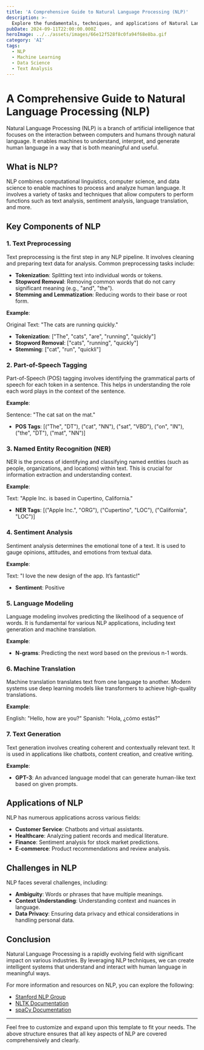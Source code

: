 ```yaml
---
title: 'A Comprehensive Guide to Natural Language Processing (NLP)'
description: >-
  Explore the fundamentals, techniques, and applications of Natural Language Processing (NLP). This guide covers everything from basic concepts to advanced methodologies.
pubDate: 2024-09-11T22:00:00.000Z
heroImage: ../../assets/images/66e12f528f8c0fa94f68e8ba.gif
category: 'AI'
tags:
  - NLP
  - Machine Learning
  - Data Science
  - Text Analysis
---
```


# A Comprehensive Guide to Natural Language Processing (NLP)

Natural Language Processing (NLP) is a branch of artificial intelligence that focuses on the interaction between computers and humans through natural language. It enables machines to understand, interpret, and generate human language in a way that is both meaningful and useful.

## What is NLP?

NLP combines computational linguistics, computer science, and data science to enable machines to process and analyze human language. It involves a variety of tasks and techniques that allow computers to perform functions such as text analysis, sentiment analysis, language translation, and more.

## Key Components of NLP

### 1. **Text Preprocessing**

Text preprocessing is the first step in any NLP pipeline. It involves cleaning and preparing text data for analysis. Common preprocessing tasks include:

- **Tokenization**: Splitting text into individual words or tokens.
- **Stopword Removal**: Removing common words that do not carry significant meaning (e.g., "and", "the").
- **Stemming and Lemmatization**: Reducing words to their base or root form.

**Example**:

Original Text: "The cats are running quickly."

- **Tokenization**: ["The", "cats", "are", "running", "quickly"]
- **Stopword Removal**: ["cats", "running", "quickly"]
- **Stemming**: ["cat", "run", "quickli"]

### 2. **Part-of-Speech Tagging**

Part-of-Speech (POS) tagging involves identifying the grammatical parts of speech for each token in a sentence. This helps in understanding the role each word plays in the context of the sentence.

**Example**:

Sentence: "The cat sat on the mat."

- **POS Tags**: [("The", "DT"), ("cat", "NN"), ("sat", "VBD"), ("on", "IN"), ("the", "DT"), ("mat", "NN")]

### 3. **Named Entity Recognition (NER)**

NER is the process of identifying and classifying named entities (such as people, organizations, and locations) within text. This is crucial for information extraction and understanding context.

**Example**:

Text: "Apple Inc. is based in Cupertino, California."

- **NER Tags**: [("Apple Inc.", "ORG"), ("Cupertino", "LOC"), ("California", "LOC")]

### 4. **Sentiment Analysis**

Sentiment analysis determines the emotional tone of a text. It is used to gauge opinions, attitudes, and emotions from textual data.

**Example**:

Text: "I love the new design of the app. It’s fantastic!"

- **Sentiment**: Positive

### 5. **Language Modeling**

Language modeling involves predicting the likelihood of a sequence of words. It is fundamental for various NLP applications, including text generation and machine translation.

**Example**:

- **N-grams**: Predicting the next word based on the previous n-1 words.

### 6. **Machine Translation**

Machine translation translates text from one language to another. Modern systems use deep learning models like transformers to achieve high-quality translations.

**Example**:

English: "Hello, how are you?"
Spanish: "Hola, ¿cómo estás?"

### 7. **Text Generation**

Text generation involves creating coherent and contextually relevant text. It is used in applications like chatbots, content creation, and creative writing.

**Example**:

- **GPT-3**: An advanced language model that can generate human-like text based on given prompts.

## Applications of NLP

NLP has numerous applications across various fields:

- **Customer Service**: Chatbots and virtual assistants.
- **Healthcare**: Analyzing patient records and medical literature.
- **Finance**: Sentiment analysis for stock market predictions.
- **E-commerce**: Product recommendations and review analysis.

## Challenges in NLP

NLP faces several challenges, including:

- **Ambiguity**: Words or phrases that have multiple meanings.
- **Context Understanding**: Understanding context and nuances in language.
- **Data Privacy**: Ensuring data privacy and ethical considerations in handling personal data.

## Conclusion

Natural Language Processing is a rapidly evolving field with significant impact on various industries. By leveraging NLP techniques, we can create intelligent systems that understand and interact with human language in meaningful ways.

For more information and resources on NLP, you can explore the following:

- [Stanford NLP Group](https://stanfordnlp.github.io/CoreNLP/)
- [NLTK Documentation](https://www.nltk.org/)
- [spaCy Documentation](https://spacy.io/)

---

Feel free to customize and expand upon this template to fit your needs. The above structure ensures that all key aspects of NLP are covered comprehensively and clearly.
